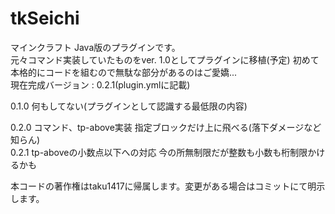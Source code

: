 # tkSeichi
マインクラフト Java版のプラグインです。  
元々コマンド実装していたものをver. 1.0としてプラグインに移植(予定)
初めて本格的にコードを組むので無駄な部分があるのはご愛嬌...  
現在完成バージョン : 0.2.1(plugin.ymlに記載)  

0.1.0 何もしてない(プラグインとして認識する最低限の内容)  
  
0.2.0 コマンド、tp-above実装 指定ブロックだけ上に飛べる(落下ダメージなど知らん)  
0.2.1 tp-aboveの小数点以下への対応 今の所無制限だが整数も小数も桁制限かけるかも


本コードの著作権はtaku1417に帰属します。変更がある場合はコミットにて明示します。
